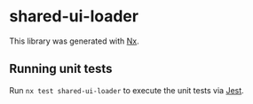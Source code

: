 # shared-ui-loader

This library was generated with [Nx](https://nx.dev).

## Running unit tests

Run `nx test shared-ui-loader` to execute the unit tests via [Jest](https://jestjs.io).
